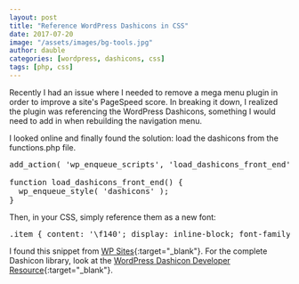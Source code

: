 ```yaml
---
layout: post
title: "Reference WordPress Dashicons in CSS"
date: 2017-07-20
image: "/assets/images/bg-tools.jpg"
author: dauble
categories: [wordpress, dashicons, css]
tags: [php, css]
---
```

Recently I had an issue where I needed to remove a mega menu plugin in order to improve a site's PageSpeed score. In breaking it down, I realized the plugin was referencing the WordPress Dashicons, something I would need to add in when rebuilding the navigation menu.

I looked online and finally found the solution: load the dashicons from the functions.php file.

<pre>
add_action( 'wp_enqueue_scripts', 'load_dashicons_front_end' );

function load_dashicons_front_end() {
  wp_enqueue_style( 'dashicons' );
}
</pre>

Then, in your CSS, simply reference them as a new font:

<pre>.item { content: '\f140'; display: inline-block; font-family: dashicons; }</pre>

I found this snippet from [WP Sites](https://wpsites.net/web-design/adding-dashicons-in-wordpress/){:target="_blank"}. For the complete Dashicon library, look at the [WordPress Dashicon Developer Resource](https://developer.wordpress.org/resource/dashicons/){:target="_blank"}.